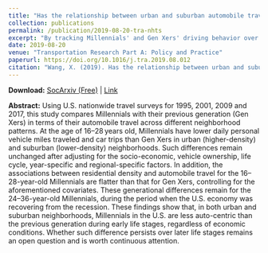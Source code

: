 ```yaml
---
title: "Has the relationship between urban and suburban automobile travel changed across generations? Comparing Millennials and Generation Xers in the United States"
collection: publications
permalink: /publication/2019-08-20-tra-nhts
excerpt: "By tracking Millennials' and Gen Xers' driving behavior over three decades, I find that Millennials' lower automobility cannot be fully attributed to urban living, recession or delayed life-cycles. Demographic theory suggests that such generational differences may remain in later life stages."
date: 2019-08-20
venue: "Transportation Research Part A: Policy and Practice"
paperurl: https://doi.org/10.1016/j.tra.2019.08.012
citation: "Wang, X. (2019). Has the relationship between urban and suburban automobile travel changed across generations? Comparing Millennials and Generation Xers in the United States. <i>Transportation Research Part A: Policy and Practice, 129</i>, 107-122."
---
```


**Download:** [SocArxiv (Free)](https://osf.io/preprints/socarxiv/2y5vj) \| [Link](https://doi.org/10.1016/j.tra.2019.08.012)

**Abstract:**
Using U.S. nationwide travel surveys for 1995, 2001, 2009 and 2017, this study compares Millennials with their previous generation (Gen Xers) in terms of their automobile travel across different neighborhood patterns. At the age of 16–28 years old, Millennials have lower daily personal vehicle miles traveled and car trips than Gen Xers in urban (higher-density) and suburban (lower-density) neighborhoods. Such differences remain unchanged after adjusting for the socio-economic, vehicle ownership, life cycle, year-specific and regional-specific factors. In addition, the associations between residential density and automobile travel for the 16–28-year-old Millennials are flatter than that for Gen Xers, controlling for the aforementioned covariates. These generational differences remain for the 24–36-year-old Millennials, during the period when the U.S. economy was recovering from the recession. These findings show that, in both urban and suburban neighborhoods, Millennials in the U.S. are less auto-centric than the previous generation during early life stages, regardless of economic conditions. Whether such difference persists over later life stages remains an open question and is worth continuous attention.
